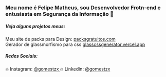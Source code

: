 ### Meu nome é Felipe Matheus, sou Desenvolvedor Frotn-end e entusiasta em Segurança da Informação :wave:

<h5> Veja alguns projetos meus: </h5>

 Meu site de packs para Design: <a href="https://packsgratuitos.com"> packsgratuitos.com </a> <br>
 Gerador de glassmorfismo para css <a href="https://glasscssgenerator.vercel.app"> glasscssgenerator.vercel.app </a>

<h5> Redes Sociais: </h5>

:fire: Instagram: <a href="https://instagram.com/gomestzx"> @gomestzx </a>
:fire: Linkedin: <a href="https://www.linkedin.com/in/gomestzx"> @gomestzx </a>
